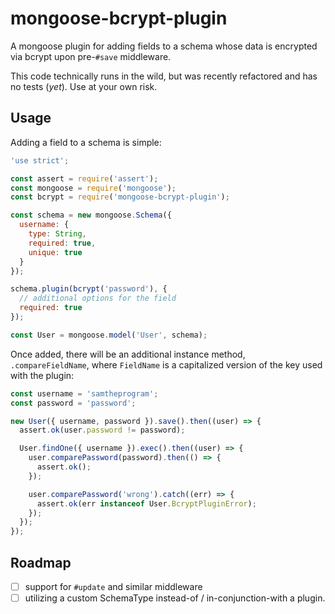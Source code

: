 # mongoose-bcrypt-plugin

A mongoose plugin for adding fields to a schema whose data is encrypted via
bcrypt upon pre-`#save` middleware.

This code technically runs in the wild, but was recently refactored and has no tests (_yet_). Use at your own risk.

## Usage

Adding a field to a schema is simple:

```javascript
'use strict';

const assert = require('assert');
const mongoose = require('mongoose');
const bcrypt = require('mongoose-bcrypt-plugin');

const schema = new mongoose.Schema({
  username: {
    type: String,
    required: true,
    unique: true
  }
});

schema.plugin(bcrypt('password'), {
  // additional options for the field
  required: true
});

const User = mongoose.model('User', schema);
```

Once added, there will be an additional instance method, `.compareFieldName`,
where `FieldName` is a capitalized version of the key used with the plugin:

```javascript
const username = 'samtheprogram';
const password = 'password';

new User({ username, password }).save().then((user) => {
  assert.ok(user.password != password);

  User.findOne({ username }).exec().then((user) => {
    user.comparePassword(password).then(() => {
      assert.ok();
    });

    user.comparePassword('wrong').catch((err) => {
      assert.ok(err instanceof User.BcryptPluginError);
    });
  });
});
```

## Roadmap

- [ ] support for `#update` and similar middleware
- [ ] utilizing a custom SchemaType instead-of / in-conjunction-with a plugin. 
